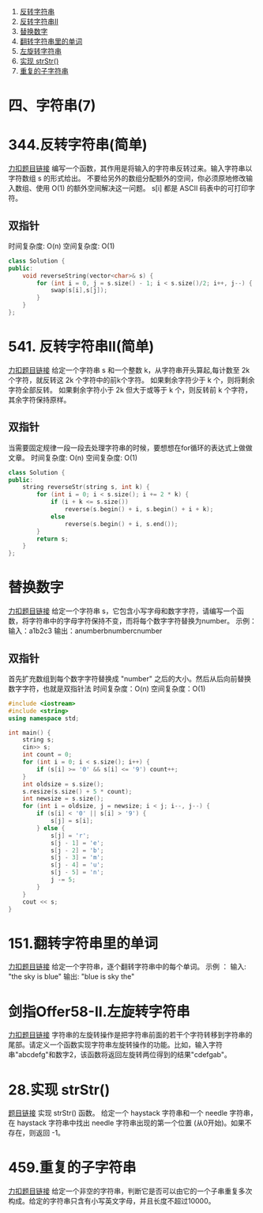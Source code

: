 1. [反转字符串](#1)
2. [反转字符串II](#2)
3. [替换数字](#3)
4. [翻转字符串里的单词](#4)
5. [左旋转字符串](#5)
6. [实现 strStr()](#6)
7. [重复的子字符串](#7)

# 四、字符串(7)

# 344.反转字符串(简单) <a id="1"></a>
[力扣题目链接](https://leetcode.cn/problems/reverse-string/)
编写一个函数，其作用是将输入的字符串反转过来。输入字符串以字符数组 s 的形式给出。
不要给另外的数组分配额外的空间，你必须原地修改输入数组、使用 O(1) 的额外空间解决这一问题。
s[i] 都是 ASCII 码表中的可打印字符。

## 双指针
时间复杂度: O(n)
空间复杂度: O(1)
```c++
class Solution {
public:
    void reverseString(vector<char>& s) {
        for (int i = 0, j = s.size() - 1; i < s.size()/2; i++, j--) {
            swap(s[i],s[j]);
        }
    }
};
```

# 541. 反转字符串II(简单) <a id="2"></a>
[力扣题目链接](https://leetcode.cn/problems/reverse-string-ii/)
给定一个字符串 s 和一个整数 k，从字符串开头算起,每计数至 2k 个字符，就反转这 2k 个字符中的前k个字符。
如果剩余字符少于 k 个，则将剩余字符全部反转。
如果剩余字符小于 2k 但大于或等于 k 个，则反转前 k 个字符，其余字符保持原样。
## 双指针
当需要固定规律一段一段去处理字符串的时候，要想想在for循环的表达式上做做文章。
时间复杂度: O(n)
空间复杂度: O(1)
```c++
class Solution {
public:
    string reverseStr(string s, int k) {
        for (int i = 0; i < s.size(); i += 2 * k) {
            if (i + k <= s.size()) 
                reverse(s.begin() + i, s.begin() + i + k);
            else 
                reverse(s.begin() + i, s.end());
        }
        return s;
    }
};
```

# 替换数字 <a id="3"></a>
[力扣题目链接](https://kamacoder.com/problempage.php?pid=1064)
给定一个字符串 s，它包含小写字母和数字字符，请编写一个函数，将字符串中的字母字符保持不变，而将每个数字字符替换为number。
示例： 输入：a1b2c3
输出：anumberbnumbercnumber
## 双指针
首先扩充数组到每个数字字符替换成 "number" 之后的大小。然后从后向前替换数字字符，也就是双指针法
时间复杂度：O(n)
空间复杂度：O(1)
```c++
#include <iostream>
#include <string>
using namespace std;

int main() {
    string s;
    cin>> s;
    int count = 0;
    for (int i = 0; i < s.size(); i++) {
        if (s[i] >= '0' && s[i] <= '9') count++;
    }
    int oldsize = s.size();
    s.resize(s.size() + 5 * count);
    int newsize = s.size();
    for (int i = oldsize, j = newsize; i < j; i--, j--) {
        if (s[i] < '0' || s[i] > '9') {
            s[j] = s[i];
        } else {
            s[j] = 'r';
            s[j - 1] = 'e';
            s[j - 2] = 'b';
            s[j - 3] = 'm';
            s[j - 4] = 'u';
            s[j - 5] = 'n';
            j -= 5;
        }
    }
    cout << s;
}
```

# 151.翻转字符串里的单词 <a id="4"></a>
[力扣题目链接](https://leetcode.cn/problems/reverse-words-in-a-string/)
给定一个字符串，逐个翻转字符串中的每个单词。
示例 ：
输入: "the sky is blue"
输出: "blue is sky the"

# 剑指Offer58-II.左旋转字符串 <a id="5"></a>
[力扣题目链接](https://leetcode.cn/problems/zuo-xuan-zhuan-zi-fu-chuan-lcof/)
字符串的左旋转操作是把字符串前面的若干个字符转移到字符串的尾部。请定义一个函数实现字符串左旋转操作的功能。比如，输入字符串"abcdefg"和数字2，该函数将返回左旋转两位得到的结果"cdefgab"。

# 28.实现 strStr() <a id="6"></a>
[题目链接](https://leetcode.cn/problems/find-the-index-of-the-first-occurrence-in-a-string/)
实现 strStr() 函数。
给定一个 haystack 字符串和一个 needle 字符串，在 haystack 字符串中找出 needle 字符串出现的第一个位置 (从0开始)。如果不存在，则返回  -1。

# 459.重复的子字符串 <a id="7"></a>
[力扣题目链接](https://leetcode.cn/problems/repeated-substring-pattern/)
给定一个非空的字符串，判断它是否可以由它的一个子串重复多次构成。给定的字符串只含有小写英文字母，并且长度不超过10000。
